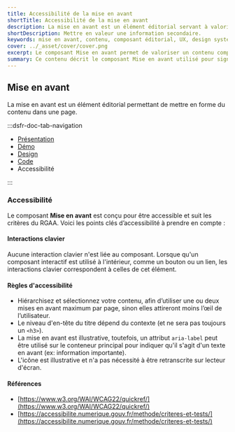 ```yaml
---
title: Accessibilité de la mise en avant
shortTitle: Accessibilité de la mise en avant
description: La mise en avant est un élément éditorial servant à valoriser une information complémentaire dans une page de contenu.
shortDescription: Mettre en valeur une information secondaire.
keywords: mise en avant, contenu, composant éditorial, UX, design system, accessibilité, information, valorisation, page, interface
cover: ../_asset/cover/cover.png
excerpt: Le composant Mise en avant permet de valoriser un contenu complémentaire dans une page, en attirant l’attention de l’usager sans perturber la lecture principale.
summary: Ce contenu décrit le composant Mise en avant utilisé pour signaler une information complémentaire au sein d’un contenu éditorial. Il précise ses cas d’usage, le distingue de la mise en exergue et des alertes, et recommande de limiter son usage à une ou deux occurrences par page. Des règles éditoriales simples sont proposées pour garantir lisibilité et efficacité. Ce guide s’adresse aux concepteurs de contenus et interfaces souhaitant structurer l’information de manière claire et hiérarchisée.
---
```


## Mise en avant

La mise en avant est un élément éditorial permettant de mettre en forme du contenu dans une page.

:::dsfr-doc-tab-navigation

- [Présentation](../index.md)
- [Démo](../demo/index.md)
- [Design](../design/index.md)
- [Code](../code/index.md)
- Accessibilité

:::

### Accessibilité

Le composant **Mise en avant** est conçu pour être accessible et suit les critères du RGAA. Voici les points clés d’accessibilité à prendre en compte :

#### Interactions clavier

Aucune interaction clavier n'est liée au composant.
Lorsque qu'un composant interactif est utilisé à l'intérieur, comme un bouton ou un lien, les interactions clavier correspondent à celles de cet élément.

#### Règles d'accessibilité

- Hiérarchisez et sélectionnez votre contenu, afin d’utiliser une ou deux mises en avant maximum par page, sinon elles attireront moins l’œil de l’utilisateur.
- Le niveau d'en-tête du titre dépend du contexte (et ne sera pas toujours un `<h3>`).
- La mise en avant est illustrative, toutefois, un attribut `aria-label` peut être utilisé sur le conteneur principal pour indiquer qu'il s'agit d'un texte en avant (ex: information importante).
- L'icône est illustrative et n'a pas nécessité à être retranscrite sur lecteur d'écran.

#### Références

- [https://www.w3.org/WAI/WCAG22/quickref/](https://www.w3.org/WAI/WCAG22/quickref/)
- [https://accessibilite.numerique.gouv.fr/methode/criteres-et-tests/](https://accessibilite.numerique.gouv.fr/methode/criteres-et-tests/)
